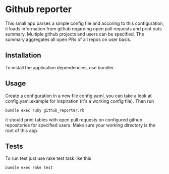 # Github reporter

This small app parses a simple config file and accoring to this
configuration, it loads information from github regarding open
pull requests and print outs summary. Multiple github projects
and users can be specified. The summary aggregates all open PRs
of all repos on user basis.

## Installation

To install the application dependencies, use bundler.

## Usage

Create a configuration in a new file config.yaml, you can take a look
at config.yaml.example for inspiration (it's a working config file).
Then run

```
bundle exec ruby github_reporter.rb
```

it should print tables with open pull requests on configured github
repositories for specified users. Make sure your working directory
is the root of this app.

## Tests

To run test just use rake test task like this

```
bundle exec rake test
```
